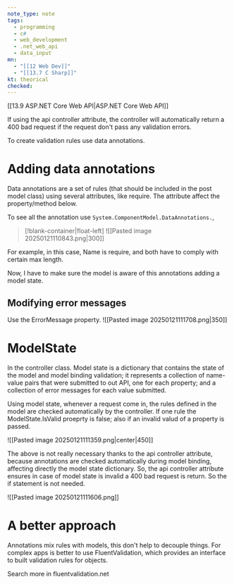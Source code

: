 ```yaml
---
note_type: note
tags:
  - programming
  - c#
  - web_development
  - .net_web_api
  - data_input
mn:
  - "[[12 Web Dev]]"
  - "[[13.7 C Sharp]]"
kt: theorical
checked:
---
```

[[13.9 ASP.NET Core Web API|ASP.NET Core Web API]]

If using the api controller attribute, the controller will automatically return a 400 bad request if the request don't pass any validation errors. 

To create validation rules use data annotations.

# Adding data annotations
Data annotations are a set of rules (that should be included in the post model class) using several attributes, like require. The attribute affect the property/method below. 

To see all the annotation use `System.ComponentModel.DataAnnotations.`, 

>[!blank-container|float-left]
>![[Pasted image 20250121110843.png|300]]

For example, in this case, Name is require, and both have to comply with certain max length. 

Now, I have to make sure the model is aware of this annotations adding a model state. 




## Modifying error messages
Use the ErrorMessage property. ![[Pasted image 20250121111708.png|350]]

# ModelState
In the controller class. Model state is a dictionary that contains the state of the model and model binding validation; it represents a collection of name-value pairs that were submitted to out API, one for each property; and a collection of error messages for each value submitted. 

Using model state, whenever a request come in, the rules defined in the model are checked automatically by the controller. If one rule the ModelState.IsValid proeprty is false; also if an invalid valud of a property is passed.

![[Pasted image 20250121111359.png|center|450]]


The above is not really necessary thanks to the api controller attribute, because annotations are checked automatically during model binding, affecting directly the model state dictionary. So, the api controller attribute ensures in case of model state is invalid a 400 bad request is return. So the if statement is not needed. 

![[Pasted image 20250121111606.png]]

# A better approach
Annotations mix rules with models, this don't help to decouple things. For complex apps is better to use FluentValidation, which provides an interface to built validation rules for objects. 

Search more in fluentvalidation.net


